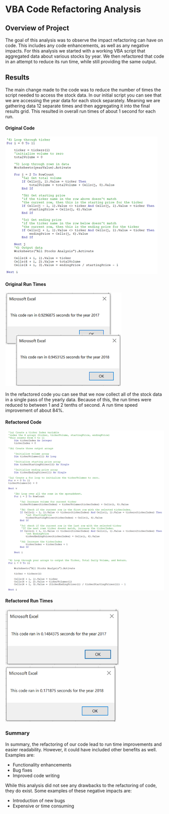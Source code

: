 # VBA Code Refactoring Analysis

## Overview of Project

The goal of this analysis was to observe the impact refactoring can have on code. This includes any code enhancements, as well as any negative impacts. For this analysis we started with a working VBA script that aggregated data about various stocks by year. We then refactored that code in an attempt to reduce its run time, while still providing the same output.

## Results

The main change made to the code was to reduce the number of times the script needed to access the stock data. In our initial script you can see that we are accessing the year data for each stock separately. Meaning we are gathering data 12 separate times and then aggregating it into the final results grid. This resulted in overall run times of about 1 second for each run.

#### Original Code
<img src="https://raw.githubusercontent.com/xJeris/BC-stock-analysis/main/challenge/resources/VBA_Challenge_OrignalCode.png" width="482">

#### Original Run Times
<img src="https://raw.githubusercontent.com/xJeris/BC-stock-analysis/main/challenge/resources/VBA_Challenge_OrignalTimes.png" width="369">


In the refactored code you can see that we now collect all of the stock data in a single pass of the yearly data. Because of this, the run times were reduced to between 1 and 2 tenths of second. A run time speed improvement of about 84%.

#### Refactored Code
<img src="https://raw.githubusercontent.com/xJeris/BC-stock-analysis/main/challenge/resources/VBA_Challenge_NewCode.png" width="527">

#### Refactored Run Times
<img src="https://raw.githubusercontent.com/xJeris/BC-stock-analysis/main/challenge/resources/VBA_Challenge_2017.png" width="360">
<img src="https://raw.githubusercontent.com/xJeris/BC-stock-analysis/main/challenge/resources/VBA_Challenge_2018.png" width="351">

### Summary

In summary, the refactoring of our code lead to run time improvements and easier readability. However, it could have included other benefits as well. Examples are:
* Functionality enhancements
* Bug fixes
* Improved code writing

While this analysis did not see any drawbacks to the refactoring of code, they do exist. Some examples of these negative impacts are:
* Introduction of new bugs
* Expensive or time consuming

